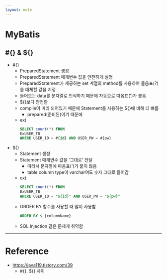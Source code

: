 ```yaml
---
layout: note
---
```


# MyBatis

## #{} & ${}

- #{}
    - PreparedStatement 생성
    - PreparedStatement 매개변수 값을 안전하게 설정
    - PreparedStatement가 제공하는 set 계열의 method를 사용하여 물음표(?)를 대체할 값을 지정
    - 들어오는 data를 문자열로 인식하기 때문에 자동으로 따옴표(')가 붙음
    - ${}보다 안전함
    - compile이 미리 되어있기 때문에 Statement를 사용하는 ${}에 비해 더 빠름
        - prepared(준비된)이기 때문에
    - ex)
        ```sql
        SELECT count(*) FROM 
        ExUSER_TB
        WHERE USER_ID = #{id} AND USER_PW = #{pw}
        ```
- ${}
    - Statement 생성
    - Statement 매개변수 값을 '그대로' 전달
        - 따라서 문자열에 따옴표(')가 붙지 않음
        - table column type이 varchar여도 숫자 그대로 들어감
    - ex)
        ```sql
        SELECT count(*) FROM 
        ExUSER_TB 
        WHERE USER_ID = "${id}" AND USER_PW = "${pw}"
        ```
    - ORDER BY 함수를 사용할 때 많이 사용함
        ```sql
        ORDER BY $ {columnName}
        ```
    - SQL Injection 같은 문제게 취약함

---

# Reference

- https://java119.tistory.com/39
    - #{}, ${} 차이
